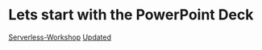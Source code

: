 # Lets start with the PowerPoint Deck
[Serverless-Workshop](https://raw.githubusercontent.com/alihhussain/AzureTemplates/master/CosmosDB/Serverless-Workshop.pptx)
[Updated](https://microsoft-my.sharepoint.com/:p:/p/alhussai/EUZgkRzLRFBNvnOs-eI4fDwB-ooVM4dM2I6L5RoOYPyfOA)

